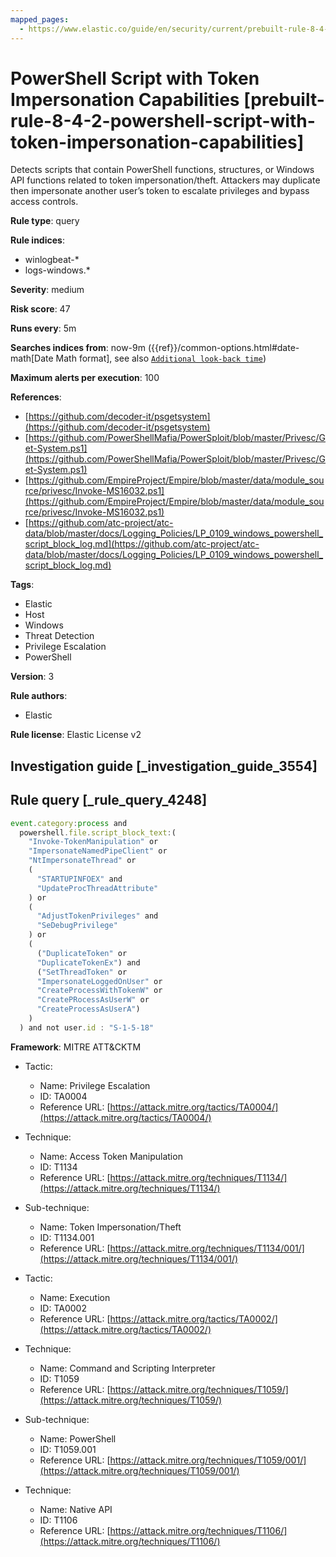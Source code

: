 ```yaml
---
mapped_pages:
  - https://www.elastic.co/guide/en/security/current/prebuilt-rule-8-4-2-powershell-script-with-token-impersonation-capabilities.html
---
```


# PowerShell Script with Token Impersonation Capabilities [prebuilt-rule-8-4-2-powershell-script-with-token-impersonation-capabilities]

Detects scripts that contain PowerShell functions, structures, or Windows API functions related to token impersonation/theft. Attackers may duplicate then impersonate another user’s token to escalate privileges and bypass access controls.

**Rule type**: query

**Rule indices**:

* winlogbeat-*
* logs-windows.*

**Severity**: medium

**Risk score**: 47

**Runs every**: 5m

**Searches indices from**: now-9m ({{ref}}/common-options.html#date-math[Date Math format], see also [`Additional look-back time`](docs-content://solutions/security/detect-and-alert/create-detection-rule.md#rule-schedule))

**Maximum alerts per execution**: 100

**References**:

* [https://github.com/decoder-it/psgetsystem](https://github.com/decoder-it/psgetsystem)
* [https://github.com/PowerShellMafia/PowerSploit/blob/master/Privesc/Get-System.ps1](https://github.com/PowerShellMafia/PowerSploit/blob/master/Privesc/Get-System.ps1)
* [https://github.com/EmpireProject/Empire/blob/master/data/module_source/privesc/Invoke-MS16032.ps1](https://github.com/EmpireProject/Empire/blob/master/data/module_source/privesc/Invoke-MS16032.ps1)
* [https://github.com/atc-project/atc-data/blob/master/docs/Logging_Policies/LP_0109_windows_powershell_script_block_log.md](https://github.com/atc-project/atc-data/blob/master/docs/Logging_Policies/LP_0109_windows_powershell_script_block_log.md)

**Tags**:

* Elastic
* Host
* Windows
* Threat Detection
* Privilege Escalation
* PowerShell

**Version**: 3

**Rule authors**:

* Elastic

**Rule license**: Elastic License v2

## Investigation guide [_investigation_guide_3554]



## Rule query [_rule_query_4248]

```js
event.category:process and
  powershell.file.script_block_text:(
    "Invoke-TokenManipulation" or
    "ImpersonateNamedPipeClient" or
    "NtImpersonateThread" or
    (
      "STARTUPINFOEX" and
      "UpdateProcThreadAttribute"
    ) or
    (
      "AdjustTokenPrivileges" and
      "SeDebugPrivilege"
    ) or
    (
      ("DuplicateToken" or
      "DuplicateTokenEx") and
      ("SetThreadToken" or
      "ImpersonateLoggedOnUser" or
      "CreateProcessWithTokenW" or
      "CreatePRocessAsUserW" or
      "CreateProcessAsUserA")
    )
  ) and not user.id : "S-1-5-18"
```

**Framework**: MITRE ATT&CKTM

* Tactic:

    * Name: Privilege Escalation
    * ID: TA0004
    * Reference URL: [https://attack.mitre.org/tactics/TA0004/](https://attack.mitre.org/tactics/TA0004/)

* Technique:

    * Name: Access Token Manipulation
    * ID: T1134
    * Reference URL: [https://attack.mitre.org/techniques/T1134/](https://attack.mitre.org/techniques/T1134/)

* Sub-technique:

    * Name: Token Impersonation/Theft
    * ID: T1134.001
    * Reference URL: [https://attack.mitre.org/techniques/T1134/001/](https://attack.mitre.org/techniques/T1134/001/)

* Tactic:

    * Name: Execution
    * ID: TA0002
    * Reference URL: [https://attack.mitre.org/tactics/TA0002/](https://attack.mitre.org/tactics/TA0002/)

* Technique:

    * Name: Command and Scripting Interpreter
    * ID: T1059
    * Reference URL: [https://attack.mitre.org/techniques/T1059/](https://attack.mitre.org/techniques/T1059/)

* Sub-technique:

    * Name: PowerShell
    * ID: T1059.001
    * Reference URL: [https://attack.mitre.org/techniques/T1059/001/](https://attack.mitre.org/techniques/T1059/001/)

* Technique:

    * Name: Native API
    * ID: T1106
    * Reference URL: [https://attack.mitre.org/techniques/T1106/](https://attack.mitre.org/techniques/T1106/)




